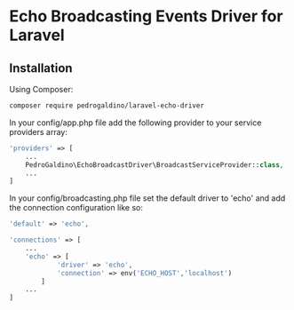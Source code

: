 Echo Broadcasting Events Driver for Laravel
===============================================

Installation
--------------

Using Composer:

```sh
composer require pedrogaldino/laravel-echo-driver
```

In your config/app.php file add the following provider to your service providers array:

```php
'providers' => [
    ...
    PedroGaldino\EchoBroadcastDriver\BroadcastServiceProvider::class,
    ...
]
```

In your config/broadcasting.php file set the default driver to 'echo' and add the connection configuration like so:

```php
'default' => 'echo',

'connections' => [
    ...
    'echo' => [
            'driver' => 'echo',
            'connection' => env('ECHO_HOST','localhost')
        ]
    ...
]
```